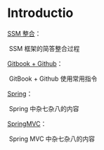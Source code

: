# Introductio

[SSM 整合](SSM-Integration/ReadMe.md)：

​	SSM 框架的简答整合过程

[Gitbook + Github](GitbookGithub/ReadMe.md)：

​	GitBook + Github 使用常用指令

[Spring](Spring/ReadMe.md)：

​	Spring 中杂七杂八的内容

[SpringMVC](SpringMVC/ReadMe.md)：

​	Spring MVC 中杂七杂八的内容